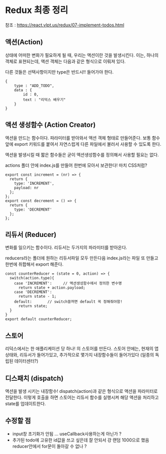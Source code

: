 # Redux 최종 정리



참조 : https://react.vlpt.us/redux/07-implement-todos.html



## 액션(Action)

상태에 어떠한 변화가 필요하게 될 때, 우리는 액션이란 것을 발생시킨다. 이는, 하나의 객체로 표현되는데, 액션 객체는 다음과 같은 형식으로 이뤄져 있다.

다른 것들은 선택사항이지만 type은 반드시!! 들어가야 한다.

```react
{
    type : "ADD_TODO",
    data : {
        id : 0,
        text : "리덕스 배우기"
    }
}
```





## 액션 생성함수 (Action Creator)

액션을 만드는 함수이다. 파라미터를 받아와서 액션 객체 형태로 만들어준다. 보통 함수 앞에 export 키워드를 붙여서 자연스럽게 다른 파일에서 불러서 사용할 수 있도록 한다.

액션을 발생시킬 때 짧은 함수들은 굳이 액션생성함수를 정의해서 사용할 필요는 없다.

actions 폴더 안에 index.js를 만들어 한번에 모아서 보관한다! 마치 CSS처럼?

```react
export const increment = (nr) => {
  return {
    type: 'INCREMENT',
    payload: nr
  };
};
export const decrement = () => {
  return {
    type: 'DECREMENT'
  };
};
```



## 리듀서 (Reducer)

변화를 일으키는 함수이다. 리듀서는 두가지의 파라미터를 받아온다. 

reducers라는 폴더에 원하는 리듀서파일 모두 만든다음 index.js라는 파일 또 만들고 한번에 취합해서 export 해준다.

```react
const counterReducer = (state = 0, action) => {
  switch(action.type){
    case 'INCREMENT':     // 액션생성함수에서 정의한 변수명
      return state + action.payload;
    case 'DECREMENT':
      return state - 1;
    default:       // switch쓸꺼면 default 꼭 정해줘야함!
      return state;
  }
}
export default counterReducer;
```



## 스토어

리덕스에서는 한 애플리케이션 당 하나! 의 스토어를 만든다. 스토어 안에는, 현재의 앱 상태와, 리듀서가 들어가있고, 추가적으로 몇가지 내장함수들이 들어가있다 (일종의 독립된 데이터센터?)



## 디스패치 (dispatch)

액션을 발생 시키는 내장함수! dispatch(action)과 같은 형식으로 액션을 파라미터로 전달한다. 이렇게 호출을 하면 스토어는 리듀서 함수를 실행시켜 해당 액션을 처리하고 state를 업데이트한다.





















## 수정할 점

- input창 초기화가 안됨 ... useCallback사용하는게 아닌가 ?
- 추가된 todo에 고유한 id값을 쓰고 싶은데 잘 안되서 걍 랜덤 1000으로 했음 reducer안에서 for문이 돌아갈 수 없나 ?